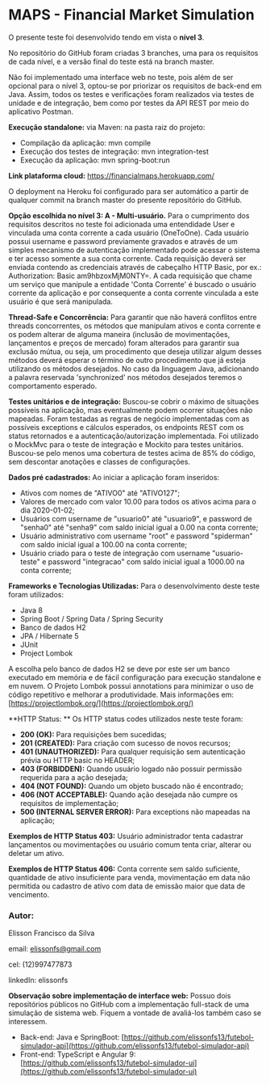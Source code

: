# MAPS - Financial Market Simulation

O presente teste foi desenvolvido tendo em vista o **nível 3**. 

No repositório do GitHub foram criadas 3 branches, uma para os requisitos de cada nível, e a versão final do teste está na branch master. 

Não foi implementado uma interface web no teste, pois além de ser opcional para o nível 3, optou-se por priorizar os requisitos de back-end em Java. Assim, todos os testes e verificações foram realizados via testes de unidade e de integração, bem como por testes da API REST por meio do aplicativo Postman.

**Execução standalone:** via Maven: na pasta raiz do projeto: 
- Compilação da aplicação: mvn compile
- Execução dos testes de integração: mvn integration-test
- Execução da aplicação: mvn spring-boot:run

**Link plataforma cloud:** https://financialmaps.herokuapp.com/

O deployment na Heroku foi configurado para ser automático a partir de qualquer commit na branch master do presente repositório do GitHub. 

**Opção escolhida no nível 3: A - Multi-usuário.**	Para o cumprimento dos requisitos descritos no teste foi adicionada uma entendidade User e vinculada uma conta corrente a cada usuário (OneToOne). Cada usuário possui username e password previamente gravados e através de um simples mecanismo de autenticação implementado pode acessar o sistema e ter acesso somente a sua conta corrente. Cada requisição deverá ser enviada contendo as credenciais através de cabeçalho HTTP Basic, por ex.: Authorization: Basic am9hbzoxMjM0NTY=. A cada requisição que chame um serviço que manipule a entidade 'Conta Corrente' é buscado o usuário corrente da aplicação e por consequente a conta corrente vinculada a este usuário é que será manipulada.

**Thread-Safe e Concorrência:** Para garantir que não haverá conflitos entre threads concorrentes, os métodos que manipulam ativos e conta corrente e os podem alterar de alguma maneira (inclusão de movimentações, lançamentos e preços de mercado) foram alterados para garantir sua exclusão mútua, ou seja, um procedimento que deseja utilizar algum desses métodos deverá esperar o término de outro procedimento que já esteja utilizando os métodos desejados. No caso da linguagem Java, adicionando a palavra reservada 'synchronized' nos métodos desejados teremos o comportamento esperado. 
	
**Testes unitários e de integração:** Buscou-se cobrir o máximo de situações possíveis na aplicação, mas eventualmente podem ocorrer situações não mapeadas. Foram testadas as regras de negócio implementadas com as possíveis exceptions e cálculos esperados, os endpoints REST com os status retornados e a autenticação/autorização implementada. Foi utilizado o MockMvc para o teste de integração e Mockito para testes unitários. Buscou-se pelo menos uma cobertura de testes acima de 85% do código, sem descontar anotações e classes de configurações.

**Dados pré cadastrados:** Ao iniciar a aplicação foram inseridos: 
- Ativos com nomes de "ATIVO0" até "ATIVO127";
- Valores de mercado com valor 10.00 para todos os ativos acima para o dia 2020-01-02;
- Usuários com username de "usuario0" até "usuario9", e password de "senha0" até "senha9" com saldo inicial igual a 0.00 na conta corrente;
- Usuário administrativo com username "root" e password "spiderman" com saldo inicial igual a 100.00 na conta corrente;
- Usuário criado para o teste de integração com username "usuario-teste" e password "integracao" com saldo inicial igual a 1000.00 na conta corrente;

**Frameworks e Tecnologias Utilizadas:** Para o desenvolvimento deste teste foram utilizados:
- Java 8
- Spring Boot / Spring Data / Spring Security
- Banco de dados H2
- JPA / Hibernate 5
- JUnit
- Project Lombok

A escolha pelo banco de dados H2 se deve por este ser um banco executado em memória e de fácil configuração para execução standalone e em nuvem. 
O Projeto Lombok possui annotations para minimizar o uso de código repetitivo e melhorar a produtividade. Mais informações em: [https://projectlombok.org/](https://projectlombok.org/)


**HTTP Status: ** Os HTTP status codes utilizados neste teste foram:
- **200 (OK):** Para requisições bem sucedidas;
- **201 (CREATED):** Para criação com sucesso de novos recursos;
- **401 (UNAUTHORIZED):** Para qualquer requisição sem autenticação prévia ou HTTP basic no HEADER;
- **403 (FORBIDDEN):** Quando usuário logado não possuir permissão requerida para a ação desejada;
- **404 (NOT FOUND):** Quando um objeto buscado não é encontrado;
- **406 (NOT ACCEPTABLE):** Quando ação desejada não cumpre os requisitos de implementação; 
- **500 (INTERNAL SERVER ERROR):** Para exceptions não mapeadas na aplicação;

**Exemplos de HTTP Status 403:** Usuário administrador tenta cadastrar lançamentos ou movimentações ou usuário comum tenta criar, alterar ou deletar um ativo.

**Exemplos de HTTP Status 406:** Conta corrente sem saldo suficiente, quantidade de ativo insuficiente para venda, movimentação em data não permitida ou cadastro de ativo com data de emissão maior que data de vencimento. 


### Autor:
Elisson Francisco da Silva

email: elissonfs@gmail.com

cel: (12)997477873

linkedIn: elissonfs

**Observação sobre implementação de interface web:** Possuo dois repositórios públicos no GitHub com a implementação full-stack de uma simulação de sistema web. Fiquem a vontade de avaliá-los também caso se interessem.
- Back-end: Java e SpringBoot: [https://github.com/elissonfs13/futebol-simulador-api](https://github.com/elissonfs13/futebol-simulador-api)
- Front-end: TypeScript e Angular 9: [https://github.com/elissonfs13/futebol-simulador-ui](https://github.com/elissonfs13/futebol-simulador-ui) 